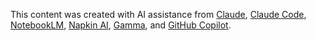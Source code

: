 This content was created with AI assistance from <a href="https://claude.ai/" target="_blank" rel="noopener noreferrer">Claude</a>, <a href="https://www.anthropic.com/claude-code" target="_blank" rel="noopener noreferrer">Claude Code</a>, <a href="https://notebooklm.google.com/" target="_blank" rel="noopener noreferrer">NotebookLM</a>, <a href="https://www.napkin.ai/" target="_blank" rel="noopener noreferrer">Napkin AI</a>, <a href="https://gamma.app/" target="_blank" rel="noopener noreferrer">Gamma</a>, and <a href="https://github.com/features/copilot" target="_blank" rel="noopener noreferrer">GitHub Copilot</a>.
